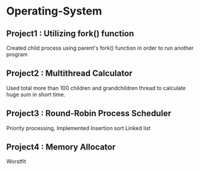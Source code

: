 # Operating-System

## Project1 : Utilizing fork() function

Created child process using parent's fork() function in order to run another program

## Project2 : Multithread Calculator
Used total more than 100 children and grandchildren thread to calculate huge sum in short time.
## Project3 : Round-Robin Process Scheduler
Priority processing, Implemented Insertion sort Linked list
## Project4 : Memory Allocator
Worstfit
